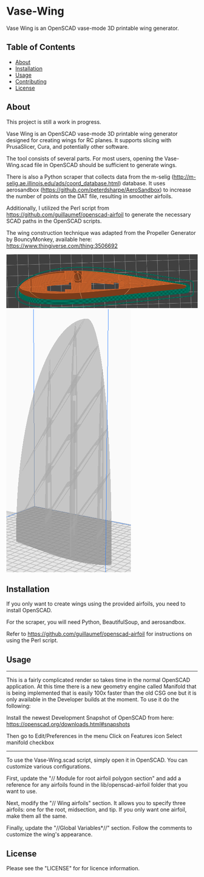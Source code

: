 # Vase-Wing
Vase Wing is an OpenSCAD vase-mode 3D printable wing generator.

## Table of Contents

- [About](#about)
- [Installation](#installation)
- [Usage](#usage)
- [Contributing](#contributing)
- [License](#license)

## About

This project is still a work in progress.

Vase Wing is an OpenSCAD vase-mode 3D printable wing generator designed for creating wings for RC planes. It supports slicing with PrusaSlicer, Cura, and potentially other software.

The tool consists of several parts. For most users, opening the Vase-Wing.scad file in OpenSCAD should be sufficient to generate wings.

There is also a Python scraper that collects data from the m-selig (http://m-selig.ae.illinois.edu/ads/coord_database.html) database. It uses aerosandbox (https://github.com/peterdsharpe/AeroSandbox) to increase the number of points on the DAT file, resulting in smoother airfoils.

Additionally, I utilized the Perl script from https://github.com/guillaumef/openscad-airfoil to generate the necessary SCAD paths in the OpenSCAD scripts.

The wing construction technique was adapted from the Propeller Generator by BouncyMonkey, available here: https://www.thingiverse.com/thing:3506692

![Wing1](git-images/wing1.png)
![Wing2](git-images/wing2.png)

## Installation

If you only want to create wings using the provided airfoils, you need to install OpenSCAD.

For the scraper, you will need Python, BeautifulSoup, and aerosandbox.

Refer to https://github.com/guillaumef/openscad-airfoil for instructions on using the Perl script.

## Usage

-----------------------------------------------------------
This is a fairly complicated render so takes time in the normal OpenSCAD application. At this time there is a new geometry engine called Manifold that is being implemented that is easily 100x faster than the old CSG one but it is only available in the Developer builds at the moment. To use it do the following:

Install the newest Development Snapshot of OpenSCAD from here:
https://openscad.org/downloads.html#snapshots

Then go to Edit/Preferences in the menu
Click on Features icon
Select manifold checkbox 

-----------------------------------------------------------

To use the Vase-Wing.scad script, simply open it in OpenSCAD. You can customize various configurations.

First, update the "// Module for root airfoil polygon section" and add a reference for any airfoils found in the lib/openscad-airfoil folder that you want to use.

Next, modify the "// Wing airfoils" section. It allows you to specify three airfoils: one for the root, midsection, and tip. If you only want one airfoil, make them all the same.

Finally, update the "//Global Variables*//" section. Follow the comments to customize the wing's appearance.


## License

Please see the "LICENSE" for for licence information. 


